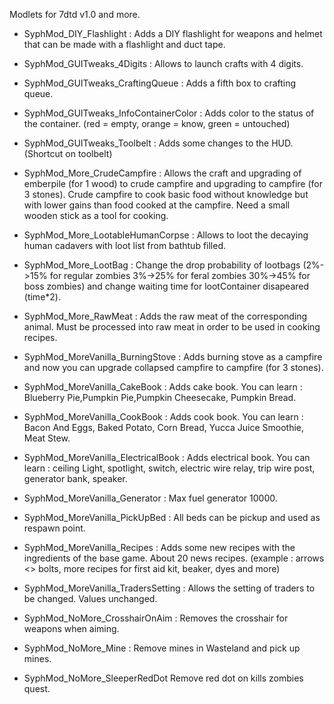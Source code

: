 Modlets for 7dtd v1.0 and more.

  - SyphMod_DIY_Flashlight :
        Adds a DIY flashlight for weapons and helmet that can be made with a flashlight and duct tape.

  - SyphMod_GUITweaks_4Digits :
        Allows to launch crafts with 4 digits.

  - SyphMod_GUITweaks_CraftingQueue :
        Adds a fifth box to crafting queue.

  - SyphMod_GUITweaks_InfoContainerColor :
        Adds color to the status of the container. (red = empty, orange = know, green = untouched)

  - SyphMod_GUITweaks_Toolbelt :
        Adds some changes to the HUD. (Shortcut on toolbelt)

  - SyphMod_More_CrudeCampfire :
        Allows the craft and upgrading of emberpile (for 1 wood) to crude campfire and upgrading to campfire (for 3 stones). Crude campfire to cook basic food without knowledge but with lower gains than food cooked at the campfire. Need a small wooden stick as a tool for cooking.

  - SyphMod_More_LootableHumanCorpse :
        Allows to loot the decaying human cadavers with loot list from bathtub filled.
 
  - SyphMod_More_LootBag :
        Change the drop probability of lootbags (2%->15% for regular zombies   3%->25% for feral zombies   30%->45% for boss zombies) and change waiting time for lootContainer disapeared (time*2). 
       
  - SyphMod_More_RawMeat :
        Adds the raw meat of the corresponding animal. Must be processed into raw meat in order to be used in cooking recipes.

  - SyphMod_MoreVanilla_BurningStove :
        Adds burning stove as a campfire and now you can upgrade collapsed campfire to campfire (for 3 stones).

  - SyphMod_MoreVanilla_CakeBook :
        Adds cake book. You can learn : Blueberry Pie,Pumpkin Pie,Pumpkin Cheesecake, Pumpkin Bread.

  - SyphMod_MoreVanilla_CookBook :
        Adds cook book. You can learn : Bacon And Eggs, Baked Potato, Corn Bread, Yucca Juice Smoothie, Meat Stew.

  - SyphMod_MoreVanilla_ElectricalBook :
        Adds electrical book. You can learn : ceiling Light, spotlight, switch, electric wire relay, trip wire post, generator bank, speaker.

  - SyphMod_MoreVanilla_Generator :
        Max fuel generator 10000.

  - SyphMod_MoreVanilla_PickUpBed :
        All beds can be pickup and used as respawn point.

  - SyphMod_MoreVanilla_Recipes :
        Adds some new recipes with the ingredients of the base game. About 20 news recipes. (example : arrows <> bolts, more recipes for first aid kit, beaker, dyes and more)

  - SyphMod_MoreVanilla_TradersSetting :
        Allows the setting of traders to be changed. Values unchanged.
    
  - SyphMod_NoMore_CrosshairOnAim :
        Removes the crosshair for weapons when aiming.

  - SyphMod_NoMore_Mine :
        Remove mines in Wasteland and pick up mines.

  - SyphMod_NoMore_SleeperRedDot
        Remove red dot on kills zombies quest.
  







